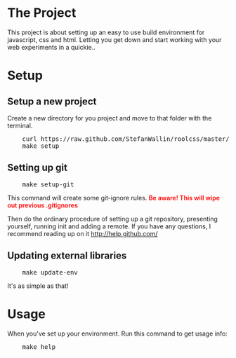 The Project
===========
This project is about setting up an easy to use build environment for javascript, css and html. Letting you get down and start working with your web experiments in a quickie..


Setup
=====

Setup a new project
-------------------
Create a new directory for you project and move to that folder with the terminal.

<pre>
	curl https://raw.github.com/StefanWallin/roolcss/master/Makefile > Makefile
	make setup
</pre>

Setting up git
--------------
<pre>
	make setup-git
</pre>
This command will create some git-ignore rules. <strong style="color:red; font-weight:600;">Be aware! This will wipe out previous .gitignores</strong>

Then do the ordinary procedure of setting up a git repository, presenting yourself, running init and adding a remote. If you have any questions, I recommend reading up on it http://help.github.com/


Updating external libraries
---------------------------
<pre>
	make update-env
</pre>
It's as simple as that!

Usage
=====
When you've set up your environment. Run this command to get usage info:
<pre>
	make help
</pre>


